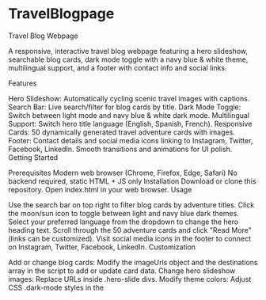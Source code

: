 # TravelBlogpage
Travel Blog Webpage

A responsive, interactive travel blog webpage featuring a hero slideshow, searchable blog cards, dark mode toggle with a navy blue & white theme, multilingual support, and a footer with contact info and social links.

Features

Hero Slideshow: Automatically cycling scenic travel images with captions.
Search Bar: Live search/filter for blog cards by title.
Dark Mode Toggle: Switch between light mode and navy blue & white dark mode.
Multilingual Support: Switch hero title language (English, Spanish, French).
Responsive Cards: 50 dynamically generated travel adventure cards with images.
Footer: Contact details and social media icons linking to Instagram, Twitter, Facebook, LinkedIn.
Smooth transitions and animations for UI polish.
Getting Started

Prerequisites
Modern web browser (Chrome, Firefox, Edge, Safari)
No backend required, static HTML + JS only
Installation
Download or clone this repository.
Open index.html in your web browser.
Usage

Use the search bar on top right to filter blog cards by adventure titles.
Click the moon/sun icon to toggle between light and navy blue dark themes.
Select your preferred language from the dropdown to change the hero heading text.
Scroll through the 50 adventure cards and click "Read More" (links can be customized).
Visit social media icons in the footer to connect on Instagram, Twitter, Facebook, LinkedIn.
Customization

Add or change blog cards: Modify the imageUrls object and the destinations array in the script to add or update card data.
Change hero slideshow images: Replace URLs inside .hero-slide divs.
Modify theme colors: Adjust CSS .dark-mode styles in the <style> block.
Add languages: Extend the translations object and the language <select> dropdown.
Replace social media links: Update URLs in the footer section.
Technologies Used

HTML5, CSS3, JavaScript
Bootstrap 5 (CSS framework)
AOS Animation Library (optional, included but can be expanded)
Font Awesome (icons)
License

This project is open-source and free to use and customize.

Screenshots
<img width="1196" alt="Screenshot 2025-06-06 at 6 45 04 PM" src="https://github.com/user-attachments/assets/3353029e-6399-42f4-abac-d1b79ab59770" />

<img width="1192" alt="Screenshot 2025-06-06 at 6 45 16 PM" src="https://github.com/user-attachments/assets/07e7c0c1-a7e7-4049-a154-48e8e913d12f" />

<img width="1205" alt="Screenshot 2025-06-06 at 6 45 31 PM" src="https://github.com/user-attachments/assets/d9f718f7-47d0-4946-ae90-7825daa03736" />

<img width="1207" alt="Screenshot 2025-06-06 at 6 45 53 PM" src="https://github.com/user-attachments/assets/36ab956b-77f0-42fb-8bd0-21c42dbf6aff" />
